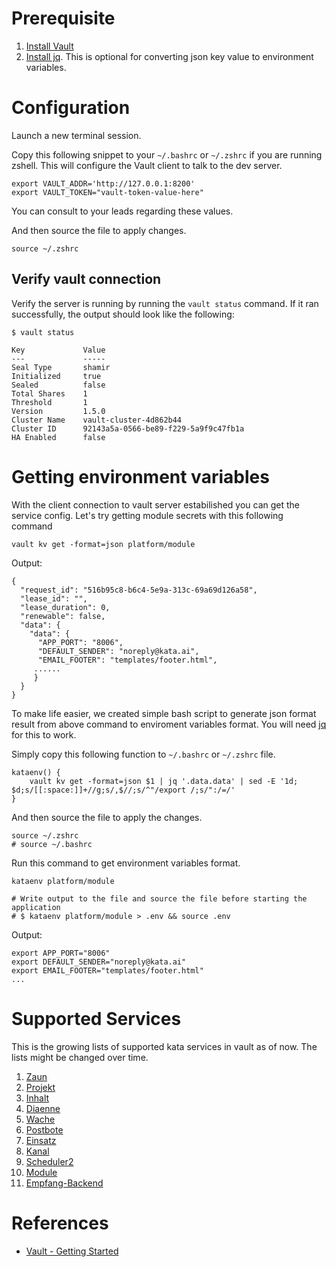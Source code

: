 # Prerequisite
1. [Install Vault](https://learn.hashicorp.com/tutorials/vault/getting-started-install?in=vault/getting-started#install-vault)
2. [Install jq](https://stedolan.github.io/jq/). This is optional for converting json key value to environment variables.

# Configuration

Launch a new terminal session.

Copy this following snippet to your `~/.bashrc` or `~/.zshrc` if you are running zshell. This will configure the Vault client to talk to the dev server. 


```shell-session
export VAULT_ADDR='http://127.0.0.1:8200'
export VAULT_TOKEN="vault-token-value-here"
```

You can consult to your leads regarding these values.

And then source the file to apply changes.

```shell-session
source ~/.zshrc
```

## Verify vault connection

Verify the server is running by running the `vault status` command. If it ran successfully, the output should look like the following:

```shell-session
$ vault status

Key             Value
---             -----
Seal Type       shamir
Initialized     true
Sealed          false
Total Shares    1
Threshold       1
Version         1.5.0
Cluster Name    vault-cluster-4d862b44
Cluster ID      92143a5a-0566-be89-f229-5a9f9c47fb1a
HA Enabled      false
```

# Getting environment variables
With the client connection to vault server estabilished you can get the service config. Let's try getting module secrets with this following command

```shell-session
vault kv get -format=json platform/module
```

Output:
```
{                                                                                            
  "request_id": "516b95c8-b6c4-5e9a-313c-69a69d126a58",       
  "lease_id": "",                                                                            
  "lease_duration": 0,                        
  "renewable": false,                                                                        
  "data": {                                   
    "data": {                                 
      "APP_PORT": "8006",                                                                    
      "DEFAULT_SENDER": "noreply@kata.ai",
      "EMAIL_FOOTER": "templates/footer.html", 
	 ......
	 }
  }
}
```

To make life easier, we created simple bash script to generate json format result from above command to enviroment variables format.  You will need [jq](https://stedolan.github.io/jq) for this to work. 

Simply copy this following function to `~/.bashrc` or `~/.zshrc` file.

```shell-session
kataenv() {
    vault kv get -format=json $1 | jq '.data.data' | sed -E '1d; $d;s/[[:space:]]+//g;s/,$//;s/^"/export /;s/":/=/'
}
```

And then source the file to apply the changes.
```shell-session
source ~/.zshrc
# source ~/.bashrc
```

Run this command to get environment variables format.
```shell-session
kataenv platform/module

# Write output to the file and source the file before starting the application
# $ kataenv platform/module > .env && source .env
```

Output:
```shell-session
export APP_PORT="8006"
export DEFAULT_SENDER="noreply@kata.ai"
export EMAIL_FOOTER="templates/footer.html"
...
```

# Supported Services
This is the growing lists of supported kata services in vault as of now. The lists might be changed over time.

1. [Zaun](https://gitlab.com/kata-ai/quelle/-/tree/master/zaun)
2. [Projekt](https://gitlab.com/kata-ai/quelle/-/tree/master/projekt)
3. [Inhalt](https://gitlab.com/kata-ai/quelle/-/tree/master/inhalt)
4. [Diaenne](https://gitlab.com/kata-ai/quelle/-/tree/master/diaenne)
5. [Wache](https://gitlab.com/kata-ai/quelle/-/tree/master/wache)
6. [Postbote](https://gitlab.com/kata-ai/quelle/-/tree/master/postbote)
7. [Einsatz](https://gitlab.com/kata-ai/quelle/-/tree/master/einsatz)
8. [Kanal](https://gitlab.com/kata-ai/quelle/-/tree/master/kanal)
9. [Scheduler2](https://gitlab.com/kata-ai/quelle/-/tree/master/scheduler2)
10. [Module](https://gitlab.com/kata-ai/quelle/-/tree/master/module)
11. [Empfang-Backend](https://gitlab.com/kata-ai/quelle/-/tree/master/empfang-backend)

# References
- [Vault - Getting Started](https://learn.hashicorp.com/collections/vault/getting-started)
